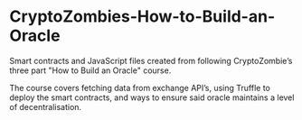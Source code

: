 # CryptoZombies-How-to-Build-an-Oracle

Smart contracts and JavaScript files created from following CryptoZombie’s three part "How to Build an Oracle" course. 

The course covers fetching data from exchange API’s, using Truffle to deploy the smart contracts, and ways to ensure said oracle maintains a level of decentralisation.
